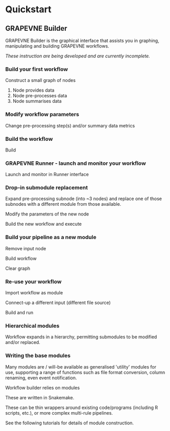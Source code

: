 # Quickstart

## GRAPEVNE Builder

GRAPEVNE Builder is the graphical interface that assists you in graphing,
manipulating and building GRAPEVNE workflows.

_These instruction are being developed and are currently incomplete._

### Build your first workflow

Construct a small graph of nodes

1. Node provides data
2. Node pre-processes data
3. Node summarises data

### Modify workflow parameters

Change pre-processing step(s) and/or summary data metrics

### Build the workflow

Build

### GRAPEVNE Runner - launch and monitor your workflow

Launch and monitor in Runner interface

### Drop-in submodule replacement

Expand pre-processing subnode (into ~3 nodes) and replace one of those subnodes
with a different module from those available.

Modify the parameters of the new node

Build the new workflow and execute

### Build your pipeline as a new module

Remove input node

Build workflow

Clear graph

### Re-use your workflow

Import workflow as module

Connect-up a different input (different file source)

Build and run

### Hierarchical modules

Workflow expands in a hierarchy, permitting submodules to be modified and/or
replaced.

### Writing the base modules

Many modules are / will-be available as generalised 'utility' modules for use,
supporting a range of functions such as file format conversion, column renaming,
even event notification.

Workflow builder relies on modules

These are written in Snakemake.

These can be thin wrappers around existing code/programs (including R scripts,
etc.), or more complex multi-rule pipelines.

See the following tutorials for details of module construction.
